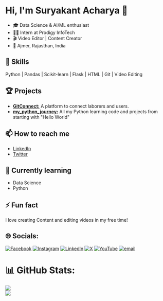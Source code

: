 # Hi, I'm Suryakant Acharya 👋

- 🎓 Data Science & AI/ML enthusiast
- 🧑‍💻 Intern at Prodigy InfoTech
- 🎬 Video Editor | Content Creator
- 📍 Ajmer, Rajasthan, India

## 🚀 Skills
Python | Pandas | Scikit-learn | Flask | HTML | Git | Video Editing

## 🏆 Projects
- [**GitConnect:**](https://github.com/myselfsuryakant/GitConnect) A platform to connect laborers and users.
- [**my_python_journey:**](https://github.com/myselfsuryakant/my_python_journey) All my Python learning code and projects from starting with "Hello World" 

## 📫 How to reach me
- [LinkedIn](https://www.linkedin.com/in/myselfsuryakant)
- [Twitter](https://twitter.com/myselfsuryakant)

## 🌱 Currently learning
- Data Science
- Python

## ⚡ Fun fact
I love creating Content and editing videos in my free time!


## 🌐 Socials:
[![Facebook](https://img.shields.io/badge/Facebook-%231877F2.svg?logo=Facebook&logoColor=white)](https://facebook.com/myselfsuryakant) [![Instagram](https://img.shields.io/badge/Instagram-%23E4405F.svg?logo=Instagram&logoColor=white)](https://instagram.com/myselfsuryakant) [![LinkedIn](https://img.shields.io/badge/LinkedIn-%230077B5.svg?logo=linkedin&logoColor=white)](https://linkedin.com/in/myselfsuryakant) [![X](https://img.shields.io/badge/X-black.svg?logo=X&logoColor=white)](https://x.com/myselfsuryakant) [![YouTube](https://img.shields.io/badge/YouTube-%23FF0000.svg?logo=YouTube&logoColor=white)](https://youtube.com/@https://www.youtube.com/@suryakantacharyaa) [![email](https://img.shields.io/badge/Email-D14836?logo=gmail&logoColor=white)](mailto:whosuryakant@gmail.com) 


# 📊 GitHub Stats:
![](https://nirzak-streak-stats.vercel.app/?user=myselfsuryakant&theme=dark&hide_border=false)<br/>
![](https://github-readme-stats.vercel.app/api/top-langs/?username=myselfsuryakant&theme=dark&hide_border=false&include_all_commits=false&count_private=false&layout=compact)
